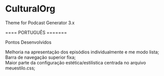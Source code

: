 # CulturalOrg
Theme for Podcast Generator 3.x

==== PORTUGUÊS =======

Pontos Desenvolvidos

Melhoria na apresentação dos episódios individualmente e me modo lista;<br>
Barra de navegação superior fixa;<br>
Maior parte da configuração estética/estilistica centrada no arquivo meuestilo.css;<br>
